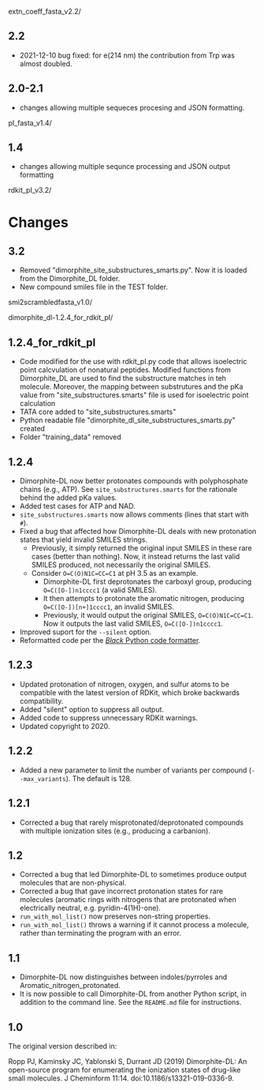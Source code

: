 
extn_coeff_fasta_v2.2/

2.2
---
* 2021-12-10 bug fixed: for e(214 nm) the contribution from Trp was almost doubled. 

2.0-2.1
-------
* changes allowing multiple sequeces procesing and JSON formatting.



pI_fasta_v1.4/

1.4
-----
* changes allowing multiple sequnce processing and JSON output formatting



rdkit_pI_v3.2/

Changes
=======

3.2
-----

* Removed "dimorphite_site_substructures_smarts.py". Now it is loaded from the Dimorphite_DL folder. 
* New compound smiles file in the TEST folder.




smi2scrambledfasta_v1.0/




dimorphite_dl-1.2.4_for_rdkit_pI/

1.2.4_for_rdkit_pI
-----
* Code modified for the use with rdkit_pI.py code that allows isoelectric point calcvulation
  of nonatural peptides. Modified functions from Dimorphite_DL are used to find the
  substructure matches in teh molecule. Moreover, the mapping between substrutures 
  and the pKa value from "site_substructures.smarts" file is used for isoelectric point calculation
* TATA core added to "site_substructures.smarts"
* Python readable file "dimorphite_dl_site_substructures_smarts.py" created
* Folder "training_data" removed 

1.2.4
-----

* Dimorphite-DL now better protonates compounds with polyphosphate chains
  (e.g., ATP). See `site_substructures.smarts` for the rationale behind the
  added pKa values.
* Added test cases for ATP and NAD.
* `site_substructures.smarts` now allows comments (lines that start with `#`).
* Fixed a bug that affected how Dimorphite-DL deals with new protonation
    states that yield invalid SMILES strings.
  * Previously, it simply returned the original input SMILES in these rare
    cases (better than nothing). Now, it instead returns the last valid SMILES
    produced, not necessarily the original SMILES.
  * Consider `O=C(O)N1C=CC=C1` at pH 3.5 as an example.
    * Dimorphite-DL first deprotonates the carboxyl group, producing
      `O=C([O-])n1cccc1` (a valid SMILES).
    * It then attempts to protonate the aromatic nitrogen, producing
      `O=C([O-])[n+]1cccc1`, an invalid SMILES.
    * Previously, it would output the original SMILES, `O=C(O)N1C=CC=C1`. Now
      it outputs the last valid SMILES, `O=C([O-])n1cccc1`.
* Improved suport for the `--silent` option.
* Reformatted code per the [*Black* Python code
  formatter](https://github.com/psf/black).

1.2.3
-----

* Updated protonation of nitrogen, oxygen, and sulfur atoms to be compatible
  with the latest version of RDKit, which broke backwards compatibility.
* Added "silent" option to suppress all output.
* Added code to suppress unnecessary RDKit warnings.
* Updated copyright to 2020.

1.2.2
-----

* Added a new parameter to limit the number of variants per compound
  (`--max_variants`). The default is 128.

1.2.1
-----

* Corrected a bug that rarely misprotonated/deprotonated compounds with
  multiple ionization sites (e.g., producing a carbanion).

1.2
---

* Corrected a bug that led Dimorphite-DL to sometimes produce output molecules
  that are non-physical.
* Corrected a bug that gave incorrect protonation states for rare molecules
  (aromatic rings with nitrogens that are protonated when electrically
  neutral, e.g. pyridin-4(1H)-one).
* `run_with_mol_list()` now preserves non-string properties.
* `run_with_mol_list()` throws a warning if it cannot process a molecule,
  rather than terminating the program with an error.

1.1
---

* Dimorphite-DL now distinguishes between indoles/pyrroles and
  Aromatic_nitrogen_protonated.
* It is now possible to call Dimorphite-DL from another Python script, in
  addition to the command line. See the `README.md` file for instructions.

1.0
---

The original version described in:

Ropp PJ, Kaminsky JC, Yablonski S, Durrant JD (2019) Dimorphite-DL: An
open-source program for enumerating the ionization states of drug-like small
molecules. J Cheminform 11:14. doi:10.1186/s13321-019-0336-9.
